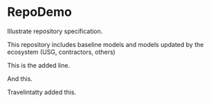 # RepoDemo
Illustrate  repository specification.

This repository includes baseline models and models updated by the ecosystem (USG, contractors, others)

This is the added line.

And this.

Travelintatty added this.
